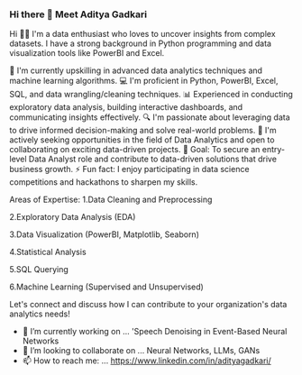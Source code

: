 ### Hi there 👋 Meet Aditya Gadkari 
Hi 👋🏽 I'm a data enthusiast who loves to uncover insights from complex datasets. I have a strong background in Python programming and data visualization tools like PowerBI and Excel.

🌱 I'm currently upskilling in advanced data analytics techniques and machine learning algorithms. 
💻 I'm proficient in Python, PowerBI, Excel, SQL, and data wrangling/cleaning techniques. 📊 Experienced in conducting exploratory data analysis, building interactive dashboards, and communicating insights effectively.
🔍 I'm passionate about leveraging data to drive informed decision-making and solve real-world problems. 
👯 I'm actively seeking opportunities in the field of Data Analytics and open to collaborating on exciting data-driven projects. 
🎯 Goal: To secure an entry-level Data Analyst role and contribute to data-driven solutions that drive business growth. ⚡ Fun fact: I enjoy participating in data science competitions and hackathons to sharpen my skills.

Areas of Expertise:
1.Data Cleaning and Preprocessing

2.Exploratory Data Analysis (EDA)

3.Data Visualization (PowerBI, Matplotlib, Seaborn)

4.Statistical Analysis

5.SQL Querying

6.Machine Learning (Supervised and Unsupervised)

Let's connect and discuss how I can contribute to your organization's data analytics needs!

- 🔭 I’m currently working on ... 'Speech Denoising in Event-Based Neural Networks
- 👯 I’m looking to collaborate on ... Neural Networks, LLMs, GANs
- 📫 How to reach me: ... https://www.linkedin.com/in/adityagadkari/ 

